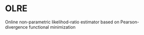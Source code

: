 # OLRE
Online non-parametric likelihod-ratio estimator based on Pearson-divergence functional minimization

